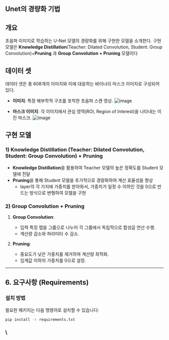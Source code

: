 ## Unet의 경량화 기법

## 개요
초음파 이미지로 학습하는 U-Net 모델의 경량화를 위해 구현한 모델을 소개한다. 구현 모델은 **Knowledge Distillation**(Teacher: Dilated Convolution, Student: Group Convolution)+**Pruning** 과 **Group Convolution + Pruning** 모델이다


## 데이터 셋
데이터 셋은 총 608개의 이미지와 이에 대응하는 바이너리 마스크 이미지로 구성되어 있다.
- **이미지**: 특정 해부학적 구조를 포착한 초음파 스캔 영상.
![image](https://github.com/user-attachments/assets/9760f86c-bd32-44b6-8b19-d015dec739a6)

- **마스크 이미지**: 각 이미지에서 관심 영역(ROI, Region of Interest)을 나타내는 이진 마스크.
![image](https://github.com/user-attachments/assets/30b76956-e391-4f35-bf3c-38cbd13a4994)




## 구현 모델
### 1) Knowledge Distillation (Teacher: Dilated Convolution, Student: Group Convolution) + Pruning
- **Knowledge Distillation**을 활용하여 Teacher 모델의 높은 정확도를 Student 모델에 전달
- **Pruning**을 통해 Student 모델을 추가적으로 경량화하여 계산 효율성을 향상
   - layer의 각 가지에 가중치를 받아와서, 가중치가 일정 수 이하인 것을 0으로 만드는 방식으로 변형하여 모델을 구현

### 2) Group Convolution + Pruning
1. **Group Convolution**:
   - 입력 특징 맵을 그룹으로 나누어 각 그룹에서 독립적으로 합성곱 연산 수행.
   - 계산량 감소와 파라미터 수 감소.

2. **Pruning**:
   - 중요도가 낮은 가중치를 제거하여 계산량 최적화.
   - 임계값 이하의 가중치를 0으로 설정.


---

## 6. 요구사항 (Requirements)



### **설치 방법**
필요한 패키지는 다음 명령어로 설치할 수 있습니다:
```bash
pip install -r requirements.txt
```

### \

